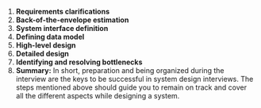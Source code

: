  1.  **Requirements clarifications**
 2. **Back-of-the-envelope estimation**
 3. **System interface definition**
 4. **Defining data model**
 5. **High-level design**
 6. **Detailed design**
 7. **Identifying and resolving bottlenecks**
 8. **Summary:**
	 In short, preparation and being organized during the interview are the keys to be successful in system design interviews. The steps mentioned above should guide you to remain on track and cover all the different aspects while designing a system.	

<!--stackedit_data:
eyJoaXN0b3J5IjpbLTI0Nzg1OTY3MiwtMTY1MDc2ODIyMV19
-->
